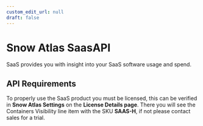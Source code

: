 ```yaml
---
custom_edit_url: null
draft: false
---
```


# Snow Atlas SaasAPI

SaaS provides you with insight into your SaaS software usage and spend.


## API Requirements
To properly use the SaaS product you must be licensed, this can be verified in **Snow Atlas Settings** on the **License Details page**. There you will see the Containers Visibility line item with the SKU **SAAS-H**, if not please contact sales for a trial.